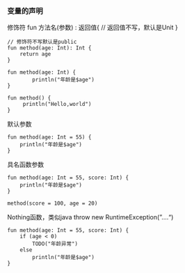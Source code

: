 ### 变量的声明

修饰符 fun 方法名(参数) : 返回值{ // 返回值不写，默认是Unit }

```
// 修饰符不写默认是public 
fun method(age: Int): Int {
    return age
}

fun method(age: Int) {
        println("年龄是$age")
}

fun method() {
     println("Hello,world")
}
```

默认参数

```
fun method(age: Int = 55) {
    println("年龄是$age")
}
```

具名函数参数

```
fun method(age: Int = 55, score: Int) {
    println("年龄是$age")
}

method(score = 100, age = 20)
```

Nothing函数，类似java throw new RuntimeException(”....“)

```
fun method(age: Int = 55, score: Int) {
    if (age < 0)
        TODO("年龄异常")
    else
        println("年龄是$age")
}
```